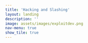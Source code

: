 ```yaml
---
title: 'Hacking and Slashing'
layout: landing
description: ''
image: assets/images/exploitdev.png
nav-menu: true
show_tile: true
---
```

